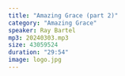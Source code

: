 ```yaml
---
title: "Amazing Grace (part 2)"
category: "Amazing Grace"
speaker: Ray Bartel
mp3: 20240303.mp3
size: 43059524
duration: "29:54"
image: logo.jpg
---
```

